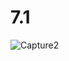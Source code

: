 # 7.1
![Capture2](https://user-images.githubusercontent.com/118763065/221095875-7f1ebfcb-dbd3-4174-a264-f3c77ec07f32.PNG)
